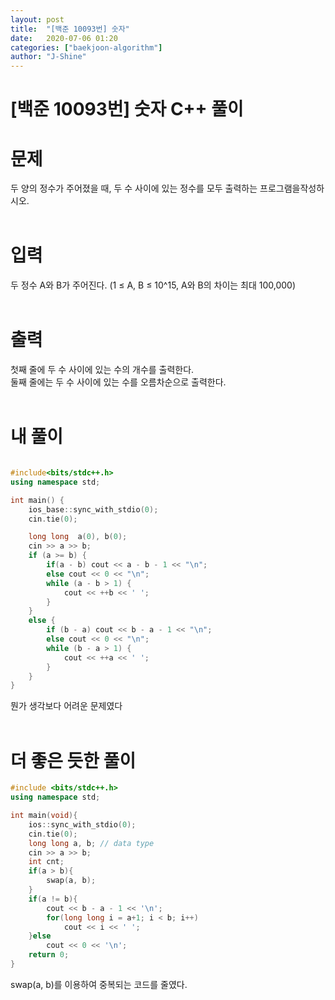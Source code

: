 ```yaml
---
layout: post
title:  "[백준 10093번] 숫자"
date:   2020-07-06 01:20
categories: ["baekjoon-algorithm"]
author: "J-Shine"
---
```

# \[백준 10093번] 숫자 C++ 풀이
# 문제  

두 양의 정수가 주어졌을 때, 두 수 사이에 있는 정수를 모두 출력하는 프로그램을작성하시오.<br><br>

# 입력  

두 정수 A와 B가 주어진다. (1 ≤ A, B ≤ 10^15, A와 B의 차이는 최대 100,000)<br><br>

# 출력  

첫째 줄에 두 수 사이에 있는 수의 개수를 출력한다.<br>
둘째 줄에는 두 수 사이에 있는 수를 오름차순으로 출력한다.<br><br>

# 내 풀이

```c++

#include<bits/stdc++.h>
using namespace std;

int main() {
	ios_base::sync_with_stdio(0);
	cin.tie(0);

	long long  a(0), b(0);
	cin >> a >> b;
	if (a >= b) {
		if(a - b) cout << a - b - 1 << "\n";
		else cout << 0 << "\n";
		while (a - b > 1) {
			cout << ++b << ' ';
		}
	}
	else {
		if (b - a) cout << b - a - 1 << "\n";
		else cout << 0 << "\n";
		while (b - a > 1) {
			cout << ++a << ' ';
		}
	}
}
```
뭔가 생각보다 어려운 문제였다<br><br>

# 더 좋은 듯한 풀이

```c++
#include <bits/stdc++.h>
using namespace std;

int main(void){
	ios::sync_with_stdio(0);
	cin.tie(0);
	long long a, b; // data type
	cin >> a >> b;
	int cnt; 
	if(a > b){
		swap(a, b);
	}
	if(a != b){
		cout << b - a - 1 << '\n';
		for(long long i = a+1; i < b; i++)
			cout << i << ' ';
	}else
		cout << 0 << '\n';
	return 0;
}
```
swap(a, b)를 이용하여 중복되는 코드를 줄였다.
